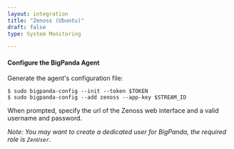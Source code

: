 ```yaml
---
layout: integration 
title: "Zenoss (Ubuntu)"
draft: false
type: System Monitoring

---
```


<!-- docs-include _integrations/agent-common/install/remote-installation.md:::SOURCE_SYSTEM_NAME=Zenoss:::PLATFORM_NAME=Ubuntu:::PLATFORM_LOWER=ubuntu -->

<!-- section-separator -->

#### Configure the BigPanda Agent
Generate the agent's configuration file:

    $ sudo bigpanda-config --init --token $TOKEN
    $ sudo bigpanda-config --add zenoss --app-key $STREAM_ID

When prompted, specify the url of the Zenoss web interface and a valid username and password.

*Note: You may want to create a dedicated user for BigPanda, the required role is `ZenUser`.*
	
<!-- section-separator -->

<!-- docs-include _integrations/agent-common/start-and-summary/generic.md:::SOURCE_SYSTEM_NAME=Zenoss:::PLATFORM=ubuntu -->
